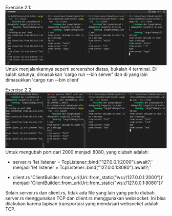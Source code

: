 Exercise 2.1:
![img 2.1](img/ss1.png)
Untuk menjalankannya seperti screenshot diatas, bukalah 4 terminal. Di salah satunya, dimasukkan 'cargo run --bin server' dan di yang lain dimasukkan 'cargo run --bin client'

Exercise 2.2:
![img 2.2](img/ss2.png)
Untuk mengubah port dari 2000 menjadi 8080, yang diubah adalah:
- server.rs
'let listener = TcpListener::bind("127.0.0.1:2000").await?;'
menjadi
'let listener = TcpListener::bind("127.0.0.1:8080").await?;'

- client.rs
'ClientBuilder::from_uri(Uri::from_static("ws://127.0.0.1:2000"))'
menjadi
'ClientBuilder::from_uri(Uri::from_static("ws://127.0.0.1:8080"))'

Selain server.rs dan client.rs, tidak ada file yang lain yang perlu diubah. server.rs menggunakan TCP dan client.rs menggunakan websocket. Ini bisa dilakukan karena lapisan transportasi yang mendasari websocket adalah TCP.
